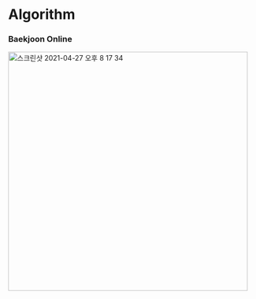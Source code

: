# Algorithm


### Baekjoon Online
<img width="486" alt="스크린샷 2021-04-27 오후 8 17 34" src="https://user-images.githubusercontent.com/80037682/116233315-1984d200-a796-11eb-9f9f-f373605e0f8d.png">

